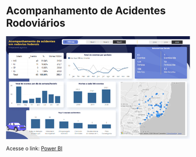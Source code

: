 # Acompanhamento de Acidentes Rodoviários

![Acidentes Rodoviários](images/screen_clipping/acidentes_rodoviarios2.png)

Acesse o link: [Power BI](https://app.powerbi.com/view?r=eyJrIjoiODUzNGE0MjgtNzI4ZS00OGIyLWEzOTEtY2JlMzIwODFiOTNiIiwidCI6IjdlYmVmODBjLTEwMjctNDEyOS1iNDg0LWNjZjJiZDNmZDU4ZiJ9)
